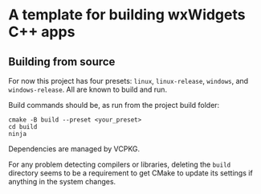 # A template for building wxWidgets C++ apps

## Building from source

For now this project has four presets: `linux`, `linux-release`,
`windows`, and `windows-release`. All are known to build and run.

Build commands should be, as run from the project build folder:

```
cmake -B build --preset <your_preset>
cd build
ninja
```

Dependencies are managed by VCPKG.

For any problem detecting compilers or libraries, deleting the
`build` directory seems to be a requirement to get CMake to update
its settings if anything in the system changes.
